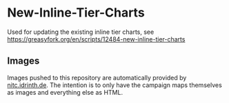 # New-Inline-Tier-Charts
Used for updating the existing inline tier charts, see https://greasyfork.org/en/scripts/12484-new-inline-tier-charts

## Images

Images pushed to this repository are automatically provided by [nitc.idrinth.de](https://nitc.idrinth.de). The intention is to only have the campaign maps themselves as images and everything else as HTML.